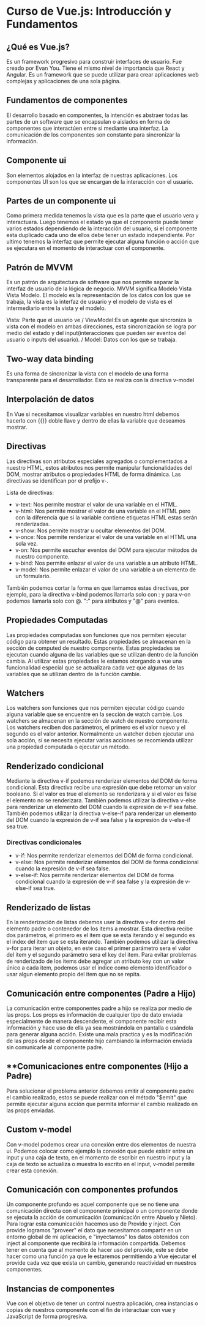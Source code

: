 # **Curso de Vue.js: Introducción y Fundamentos**

## **¿Qué es Vue.js?**

Es un framework progresivo para construir interfaces de usuario. Fue creado por Evan You. Tiene el mismo nivel de importancia que React y Angular. Es un framework que se puede utilizar para crear aplicaciones web complejas y aplicaciones de una sola página.

## **Fundamentos de componentes**

El desarrollo basado en componentes, la intención es abstraer todas las partes de un software que se encapsulan o aislados en forma de componentes que interactúen entre si mediante una interfaz. La comunicación de los componentes son constante para sincronizar la información.

## **Componente ui**

Son elementos alojados en la interfaz de nuestras aplicaciones. Los componentes UI son los que se encargan de la interacción con el usuario.

## **Partes de un componente ui**

Como primera medida tenemos la vista que es la parte que el usuario vera y interactuara. Luego tenemos el estado ya que el componente puede tener varios estados dependiendo de la interacción del usuario, si el componente esta duplicado cada uno de ellos debe tener un estado independiente. Por ultimo tenemos la interfaz que permite ejecutar alguna función o acción que se ejecutara en el momento de interactuar con el componente.

## **Patrón de MVVM**

Es un patrón de arquitectura de software que nos permite separar la interfaz de usuario de la lógica de negocio. MVVM significa Modelo Vista Vista Modelo. El modelo es la representación de los datos con los que se trabaja, la vista es la interfaz de usuario y el modelo de vista es el intermediario entre la vista y el modelo.

Vista: Parte que el usuario ve / ViewModel:Es un agente que sincroniza la vista con el modelo en ambas direcciones, esta sincronización se logra por medio del estado y del input(interacciones que pueden ser eventos del usuario o inputs del usuario). / Model: Datos con los que se trabaja.

## **Two-way data binding**

Es una forma de sincronizar la vista con el modelo de una forma transparente para el desarrollador. Esto se realiza con la directiva v-model

## **Interpolación de datos**

En Vue si necesitamos visualizar variables en nuestro html debemos hacerlo con {{}} doble llave y dentro de ellas la variable que deseamos mostrar.  

## **Directivas**

Las directivas son atributos especiales agregados o complementados a nuestro HTML, estos atributos nos permite manipular funcionalidades del DOM, mostrar atributos o propiedades HTML de forma dinámica. Las directivas se identifican por el prefijo v-.

Lista de directivas:  

- v-text: Nos permite mostrar el valor de una variable en el HTML.
- v-html: Nos permite mostrar el valor de una variable en el HTML pero con la diferencia que si la variable contiene etiquetas HTML estas serán renderizadas.
- v-show: Nos permite mostrar u ocultar elementos del DOM.
- v-once: Nos permite renderizar el valor de una variable en el HTML una sola vez.
- v-on: Nos permite escuchar eventos del DOM para ejecutar métodos de nuestro componente.
- v-bind: Nos permite enlazar el valor de una variable a un atributo HTML.
- v-model: Nos permite enlazar el valor de una variable a un elemento de un formulario.

También podemos cortar la forma en que llamamos estas directivas, por ejemplo, para la directiva v-bind podemos llamarla solo con : y para v-on podemos llamarla solo con @. ":" para atributos y "@" para eventos.

## **Propiedades Computadas**

Las propiedades computadas son funciones que nos permiten ejecutar código para obtener un resultado. Estas propiedades se almacenan en la sección de computed de nuestro componente. Estas propiedades se ejecutan cuando alguna de las variables que se utilizan dentro de la función cambia. Al utilizar estas propiedades le estamos otorgando a vue una funcionalidad especial que se actualizara cada vez que algunas de las variables que se utilizan dentro de la función cambie.

## **Watchers**

Los watchers son funciones que nos permiten ejecutar código cuando alguna variable que se encuentre en la sección de watch cambie. Los watchers se almacenan en la sección de watch de nuestro componente. Los watchers reciben dos parámetros, el primero es el valor nuevo y el segundo es el valor anterior. Normalmente un watcher deben ejecutar una sola acción, si se necesita ejecutar varias acciones se recomienda utilizar una propiedad computada o ejecutar un método.

## **Renderizado condicional**

Mediante la directiva v-if podemos renderizar elementos del DOM de forma condicional. Esta directiva recibe una expresión que debe retornar un valor booleano. Si el valor es true el elemento se renderizara y si el valor es false el elemento no se renderizara. También podemos utilizar la directiva v-else para renderizar un elemento del DOM cuando la expresión de v-if sea false. También podemos utilizar la directiva v-else-if para renderizar un elemento del DOM cuando la expresión de v-if sea false y la expresión de v-else-if sea true.

### **Directivas condicionales**

- v-if: Nos permite renderizar elementos del DOM de forma condicional.
- v-else: Nos permite renderizar elementos del DOM de forma condicional cuando la expresión de v-if sea false.
- v-else-if: Nos permite renderizar elementos del DOM de forma condicional cuando la expresión de v-if sea false y la expresión de v-else-if sea true.

## **Renderizado de listas**

En la renderización de listas debemos user la directiva v-for dentro del elemento padre o contenedor de los items a mostrar. Esta directiva recibe dos parámetros, el primero es el item que se esta iterando y el segundo es el index del item que se esta iterando. También podemos utilizar la directiva v-for para iterar un objeto, en este caso el primer parámetro sera el valor del item y el segundo parámetro sera el key del item. Para evitar problemas de renderizado de los items debe agregar un atributo key con un valor único a cada item, podemos usar el indice como elemento identificador o usar algun elemento propio del item que no se repita.

## **Comunicación entre componentes (Padre a Hijo)**

La comunicación entre componentes padre a hijo se realiza por medio de las props. Los props es información de cualquier tipo de dato enviada especialmente de manera descendente, el componente recibir esta información y hace uso de ella ya sea mostrándola en pantalla o usándola para generar alguna acción. Existe una mala practica y es la modificación de las props desde el componente hijo cambiando la información enviada sin comunicarle al componente padre.

## **Comunicaciones entre componentes (Hijo a Padre)

Para solucionar el problema anterior debemos emitir al componente padre el cambio realizado, estos se puede realizar con el método "$emit" que permite ejecutar alguna acción que permita informar el cambio realizado en las props enviadas.

## **Custom v-model**

Con v-model podemos crear una conexión entre dos elementos de nuestra ui. Podemos colocar como ejemplo la conexión que puede existir entre un input y una caja de texto, en el momento de escribir en nuestro input y la caja de texto se actualiza o muestra lo escrito en el input, v-model permite crear esta conexión.

## **Comunicación con componentes profundos**

Un componente profundo es aquel componente que se no tiene una comunicación directa con el componente principal o un componente donde se ejecuta la acción de comunicación (comunicación entre Abuelo y Nieto). Para lograr esta comunicación hacemos uso de Provide y inject. Con provide logramos "proveer" el dato que necesitamos compartir en un entorno global de mi aplicación, e "inyectamos" los datos obtenidos con inject al componente que recibirá la información compartida. Debemos tener en cuenta que al momento de hacer uso del provide, este se debe hacer como una función ya que le estaremos permitiendo a Vue ejecutar el provide cada vez que exista un cambio, generando reactividad en nuestros componentes.

## **Instancias de componentes**

Vue con el objetivo de tener un control nuestra aplicación, crea instancias o copias de nuestros componente con el fin de interactuar con vue y JavaScript de forma progresiva.
